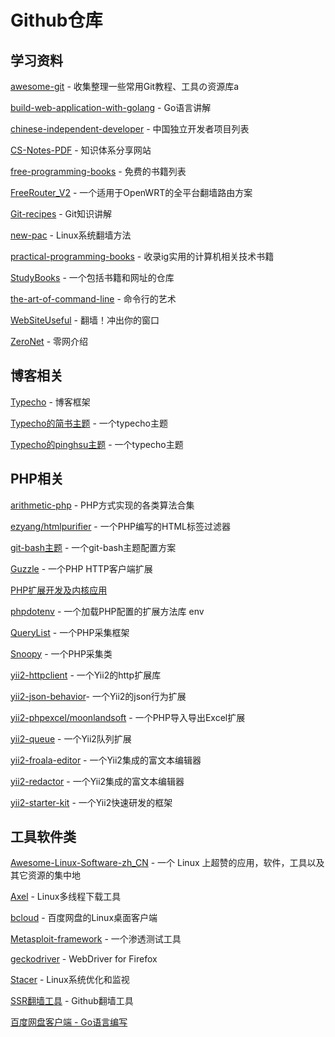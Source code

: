 # Github仓库

## 学习资料

[awesome-git](https://github.com/hylerrix/awesome-git) - 收集整理一些常用Git教程、工具の资源库a

[build-web-application-with-golang](https://github.com/astaxie/build-web-application-with-golang/blob/master/zh/preface.md) - Go语言讲解

[chinese-independent-developer](https://github.com/1c7/chinese-independent-developer) - 中国独立开发者项目列表

[CS-Notes-PDF](https://github.com/sjsdfg/CS-Notes-PDF) - 知识体系分享网站

[free-programming-books](https://github.com/EbookFoundation/free-programming-books/blob/master/free-programming-books-zh.md) - 免费的书籍列表

[FreeRouter_V2](https://github.com/lifetyper/FreeRouter_V2) - 一个适用于OpenWRT的全平台翻墙路由方案

[Git-recipes](https://github.com/geeeeeeeeek/git-recipes/wiki) - Git知识讲解

[new-pac](https://github.com/Alvin9999/new-pac/wiki/Linux%E7%B3%BB%E7%BB%9F%E7%BF%BB%E5%A2%99%E6%96%B9%E6%B3%95) - Linux系统翻墙方法

[practical-programming-books](https://github.com/EZLippi/practical-programming-books) - 收录ig实用的计算机相关技术书籍

[StudyBooks](https://github.com/lizhenghn123/StudyBooks) - 一个包括书籍和网址的仓库

[the-art-of-command-line](https://github.com/jlevy/the-art-of-command-line/blob/master/README-zh.md) - 命令行的艺术

[WebSiteUseful](https://github.com/loremwalker/WebSiteUseful) - 翻墙！冲出你的窗口

[ZeroNet](https://github.com/HelloZeroNet/ZeroNet/blob/master/README-zh-cn.md) - 零网介绍

## 博客相关

[Typecho](https://github.com/typecho/typecho) - 博客框架

[Typecho的简书主题](https://github.com/jiangmuzi/jianshu) - 一个typecho主题

[Typecho的pinghsu主题](https://github.com/chakhsu/pinghsu) - 一个typecho主题

## PHP相关

[arithmetic-php](https://github.com/m9rco/arithmetic-php) - PHP方式实现的各类算法合集

[ezyang/htmlpurifier](https://github.com/ezyang/htmlpurifier) - 一个PHP编写的HTML标签过滤器

[git-bash主题](https://github.com/mavnn/mintty-colors-solarized/blob/master/.minttyrc.dark) - 一个git-bash主题配置方案

[Guzzle](https://github.com/guzzle/guzzle) - 一个PHP HTTP客户端扩展

[PHP扩展开发及内核应用](https://github.com/walu/phpbook)

[phpdotenv](https://github.com/vlucas/phpdotenv) - 一个加载PHP配置的扩展方法库 env

[QueryList](https://github.com/jae-jae/querylist) - 一个PHP采集框架

[Snoopy](https://github.com/xmyl/Snoopy-2.0) - 一个PHP采集类

[yii2-httpclient](https://github.com/yiisoft/yii2-httpclient) - 一个Yii2的http扩展库

[yii2-json-behavior](https://github.com/paulzi/yii2-json-behavior)- 一个Yii2的json行为扩展

[yii2-phpexcel/moonlandsoft](https://github.com/moonlandsoft/yii2-phpexcel) - 一个PHP导入导出Excel扩展

[yii2-queue](https://github.com/yiisoft/yii2-queue) - 一个Yii2队列扩展

[yii2-froala-editor](https://github.com/froala/yii2-froala-editor) - 一个Yii2集成的富文本编辑器

[yii2-redactor](https://github.com/yiidoc/yii2-redactor) - 一个Yii2集成的富文本编辑器

[yii2-starter-kit](https://github.com/yii2-starter-kit/yii2-starter-kit) - 一个Yii2快速研发的框架

## 工具软件类

[Awesome-Linux-Software-zh_CN](https://github.com/alim0x/Awesome-Linux-Software-zh_CN) - 一个 Linux 上超赞的应用，软件，工具以及其它资源的集中地

[Axel](https://github.com/axel-download-accelerator/axel) - Linux多线程下载工具

[bcloud](https://github.com/XuShaohua/bcloud) - 百度网盘的Linux桌面客户端

[Metasploit-framework](https://github.com/rapid7/metasploit-framework) - 一个渗透测试工具

[geckodriver](https://github.com/mozilla/geckodriver) - WebDriver for Firefox

[Stacer](https://github.com/oguzhaninan/Stacer) - Linux系统优化和监视

[SSR翻墙工具](https://github.com/erguotou520/electron-ssr/releases) - Github翻墙工具

[百度网盘客户端 - Go语言编写](https://github.com/iikira/BaiduPCS-Go)